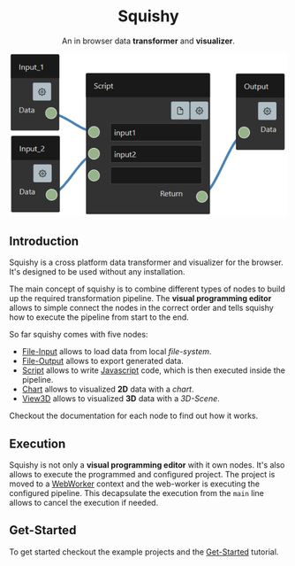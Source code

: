 <h1 align="center">Squishy</h1>

<p align="center">
    An in browser data <b>transformer</b> and <b>visualizer</b>.    
</p>
<p align="center">
    <img alt="Squishy" src="./assets/documentation/png/squishy-editor.png">
</p>

## Introduction

Squishy is a cross platform data transformer and visualizer for the browser.
It's designed to be used without any installation.

The main concept of squishy is to combine different types of nodes to build up the required transformation pipeline.
The **visual programming editor** allows to simple connect the nodes in the correct order and tells squishy how to execute the pipeline from start to the end.

So far squishy comes with five nodes:

 * [File-Input]() allows to load data from local *file-system*.
 * [File-Output]() allows to export generated data.
 * [Script]() allows to write [Javascript](https://en.wikipedia.org/wiki/JavaScript) code, which is then executed inside the pipeline.
 * [Chart]() allows to visualized **2D** data with a *chart*.
 * [View3D]() allows to visualized **3D** data with a *3D-Scene*.

Checkout the documentation for each node to find out how it works.

## Execution

Squishy is not only a **visual programming editor** with it own nodes. 
It's also allows to execute the programmed and configured project.
The project is moved to a [WebWorker](https://developer.mozilla.org/en-US/docs/Web/API/Web_Workers_API) context and the web-worker is executing the configured pipeline.
This decapsulate the execution from the `main` line allows to cancel the execution if needed.

## Get-Started

To get started checkout the example projects and the [Get-Started]() tutorial.